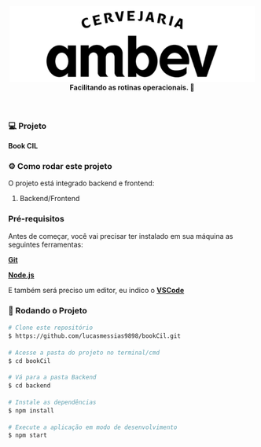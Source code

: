 <h4 align="center">
  <img src=".github/ambev-logo.png" width="500px" /><br>
 <b>Facilitando as rotinas operacionais.</b> 🔧
</h4>

<br>

### 💻 Projeto

<b>Book CIL</b> 

### ⚙ Como rodar este projeto

O projeto está integrado backend e frontend:

1. Backend/Frontend

### Pré-requisitos

Antes de começar, você vai precisar ter instalado em sua máquina as seguintes ferramentas:

<b>[Git](https://git-scm.com)</b>

<b>[Node.js](https://nodejs.org/en/)</b>

E também será preciso um editor, eu indico o <b>[VSCode](https://code.visualstudio.com/)</b>

### 🧭 Rodando o Projeto

```bash
# Clone este repositório
$ https://github.com/lucasmessias9898/bookCil.git

# Acesse a pasta do projeto no terminal/cmd
$ cd bookCil

# Vá para a pasta Backend
$ cd backend

# Instale as dependências
$ npm install 

# Execute a aplicação em modo de desenvolvimento
$ npm start

```